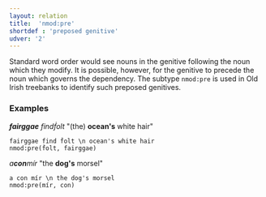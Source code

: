```yaml
---
layout: relation
title:  'nmod:pre'
shortdef : 'preposed genitive'
udver: '2'
---
```


Standard word order would see nouns in the genitive following the noun which they modify. It is possible, however, for the genitive to precede the noun which governs the dependency. The subtype `nmod:pre` is used in Old Irish treebanks to identify such preposed genitives.

### Examples

_<b>fairggae</b> findḟolt_ "(the) <b>ocean's</b> white hair"

~~~ sdparse
fairggae find ḟolt \n ocean's white hair
nmod:pre(ḟolt, fairggae)
~~~

_a<b>con</b>mír_ "the <b>dog's</b> morsel"

~~~ sdparse
a con mír \n the dog's morsel
nmod:pre(mír, con)
~~~
